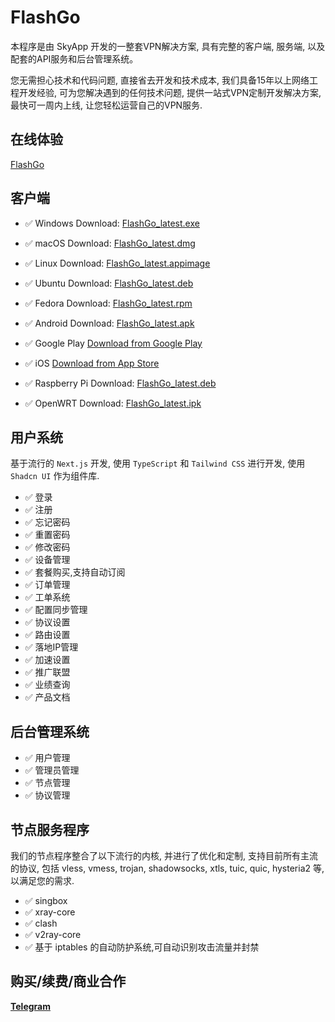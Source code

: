 # FlashGo

本程序是由 SkyApp 开发的一整套VPN解决方案, 具有完整的客户端, 服务端, 以及配套的API服务和后台管理系统。

您无需担心技术和代码问题, 直接省去开发和技术成本, 我们具备15年以上网络工程开发经验, 可为您解决遇到的任何技术问题, 提供一站式VPN定制开发解决方案, 最快可一周内上线, 让您轻松运营自己的VPN服务.

## 在线体验

[FlashGo](https://flashgo.net)

## 客户端

- ✅ Windows
  Download: [FlashGo_latest.exe](https://pkgs.flashgo.net/client/FlashGo_latest.exe)

- ✅ macOS
  Download: [FlashGo_latest.dmg](https://pkgs.flashgo.net/client/FlashGo_latest.dmg)

- ✅ Linux
  Download: [FlashGo_latest.appimage](https://pkgs.flashgo.net/client/FlashGo_latest.appimage)

- ✅ Ubuntu
  Download: [FlashGo_latest.deb](https://pkgs.flashgo.net/client/FlashGo_latest.deb)

- ✅ Fedora
  Download: [FlashGo_latest.rpm](https://pkgs.flashgo.net/client/FlashGo_latest.rpm)

- ✅ Android
  Download: [FlashGo_latest.apk](https://pkgs.flashgo.net/client/FlashGo_latest.apk)

- ✅ Google Play
  [Download from Google Play](https://play.google.com/store/apps/details?id=app.flashgo.net)

- ✅ iOS
  [Download from App Store](https://apps.apple.com/us/app/flashgo/id1581440137000)

- ✅ Raspberry Pi
  Download: [FlashGo_latest.deb](https://pkgs.flashgo.net/client/FlashGo_latest.deb)

- ✅ OpenWRT
  Download: [FlashGo_latest.ipk](https://pkgs.flashgo.net/client/FlashGo_latest.ipk)

## 用户系统

基于流行的 `Next.js` 开发, 使用 `TypeScript` 和 `Tailwind CSS` 进行开发, 使用 `Shadcn UI` 作为组件库.

- ✅ 登录
- ✅ 注册
- ✅ 忘记密码
- ✅ 重置密码
- ✅ 修改密码
- ✅ 设备管理
- ✅ 套餐购买,支持自动订阅
- ✅ 订单管理
- ✅ 工单系统
- ✅ 配置同步管理
- ✅ 协议设置
- ✅ 路由设置
- ✅ 落地IP管理
- ✅ 加速设置
- ✅ 推广联盟
- ✅ 业绩查询
- ✅ 产品文档

## 后台管理系统

- ✅ 用户管理
- ✅ 管理员管理
- ✅ 节点管理
- ✅ 协议管理

## 节点服务程序

我们的节点程序整合了以下流行的内核, 并进行了优化和定制, 支持目前所有主流的协议, 包括 vless, vmess, trojan, shadowsocks, xtls, tuic, quic, hysteria2 等, 以满足您的需求.

- ✅ singbox
- ✅ xray-core
- ✅ clash
- ✅ v2ray-core
- ✅ 基于 iptables 的自动防护系统,可自动识别攻击流量并封禁

## 购买/续费/商业合作

**[Telegram](https://t.me/iambatmanvpn)**
